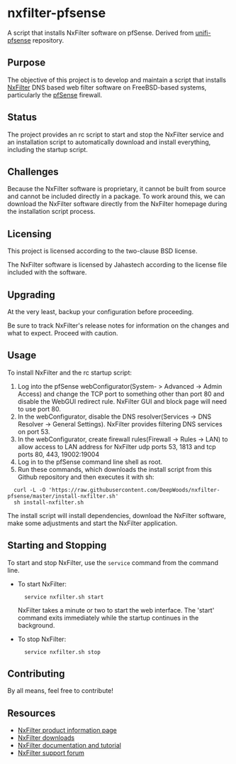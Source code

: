 nxfilter-pfsense
=============

A script that installs NxFilter software on pfSense.  Derived from [unifi-pfsense](https://github.com/gozoinks/unifi-pfsense) repository.

Purpose
-------

The objective of this project is to develop and maintain a script that installs [NxFilter](https://www.nxfilter.org/p3/) DNS based web filter software on FreeBSD-based systems, particularly the [pfSense](http://www.pfsense.org/) firewall.

Status
------

The project provides an rc script to start and stop the NxFilter service and an installation script to automatically download and install everything, including the startup script.

Challenges
----------

Because the NxFilter software is proprietary, it cannot be built from source and cannot be included directly in a package. To work around this, we can download the NxFilter software directly from the NxFilter homepage during the installation script process.

Licensing
---------

This project is licensed according to the two-clause BSD license.

The NxFilter software is licensed by Jahastech according to the license file included with the software.

Upgrading
------------------

At the very least, backup your configuration before proceeding.

Be sure to track NxFilter's release notes for information on the changes and what to expect. Proceed with caution.

Usage
------------

To install NxFilter and the rc startup script:

1. Log into the pfSense webConfigurator(System- > Advanced -> Admin Access) and change the TCP port to something other than port 80 and disable the WebGUI redirect rule.  NxFilter GUI and block page will need to use port 80.
2. In the webConfigurator, disable the DNS resolver(Services -> DNS Resolver -> General Settings).  NxFilter provides filtering DNS services on port 53.
3. In the webConfigurator, create firewall rules(Firewall -> Rules -> LAN) to allow access to LAN address for NxFilter udp ports 53, 1813 and tcp ports 80, 443, 19002:19004
4. Log in to the pfSense command line shell as root.
5. Run these commands, which downloads the install script from this Github repository and then executes it with sh:

  ```
    curl -L -O 'https://raw.githubusercontent.com/DeepWoods/nxfilter-pfsense/master/install-nxfilter.sh' 
    sh install-nxfilter.sh
  ```

The install script will install dependencies, download the NxFilter software, make some adjustments and start the NxFilter application.

Starting and Stopping
---------------------

To start and stop NxFilter, use the `service` command from the command line.

- To start NxFilter:

  ```
    service nxfilter.sh start
  ```
  NxFilter takes a minute or two to start the web interface. The 'start' command exits immediately while the startup continues in the background.

- To stop NxFilter:

  ```
    service nxfilter.sh stop
  ```

Contributing
------------

By all means, feel free to contribute!  

Resources
----------

- [NxFilter product information page](https://nxfilter.org/p3/)
- [NxFilter downloads](https://nxfilter.org/p3/download/)
- [NxFilter documentation and tutorial](https://nxfilter.org/tutorial.html)
- [NxFilter support forum](https://www.reddit.com/r/nxfilter/)
